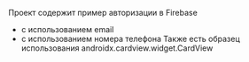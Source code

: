 Проект содержит пример авторизации в Firebase
- с использованием email
- с использованием номера телефона
Также есть образец использования androidx.cardview.widget.CardView